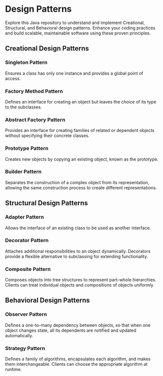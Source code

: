 # Design Patterns

Explore this Java repository to understand and implement Creational, Structural, and Behavioral design patterns. Enhance your coding practices and build scalable, maintainable software using these proven principles.

## Creational Design Patterns

### Singleton Pattern
Ensures a class has only one instance and provides a global point of access.

### Factory Method Pattern
Defines an interface for creating an object but leaves the choice of its type to the subclasses.

### Abstract Factory Pattern
Provides an interface for creating families of related or dependent objects without specifying their concrete classes.

### Prototype Pattern
Creates new objects by copying an existing object, known as the prototype.

### Builder Pattern
Separates the construction of a complex object from its representation, allowing the same construction process to create different representations.

## Structural Design Patterns

### Adapter Pattern
Allows the interface of an existing class to be used as another interface.

### Decorator Pattern
Attaches additional responsibilities to an object dynamically. Decorators provide a flexible alternative to subclassing for extending functionality.

### Composite Pattern
Composes objects into tree structures to represent part-whole hierarchies. Clients can treat individual objects and compositions of objects uniformly.

## Behavioral Design Patterns

### Observer Pattern
Defines a one-to-many dependency between objects, so that when one object changes state, all its dependents are notified and updated automatically.

### Strategy Pattern
Defines a family of algorithms, encapsulates each algorithm, and makes them interchangeable. Clients can choose the appropriate algorithm at runtime.

